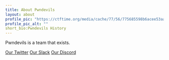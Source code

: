 ```yaml
---
title: About Pwndevils
layout: about
profile_pic: "https://ctftime.org/media/cache/77/56/775685598b6acee53aa9fa3404ce88a8.png"
profile_pic_alt: ""
short_bio:Pwndevils History
---
```

 Pwndevils is a team that exists.

[Our Twitter](https://www.google.com) 
[Our Slack](https://www.google.com)
[Our Discord](https://www.google.com)
